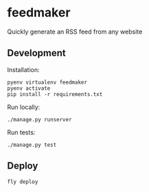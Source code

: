 # feedmaker

Quickly generate an RSS feed from any website

## Development

Installation:

    pyenv virtualenv feedmaker
    pyenv activate
    pip install -r requirements.txt

Run locally:

    ./manage.py runserver

Run tests:

    ./manage.py test

## Deploy

    fly deploy

